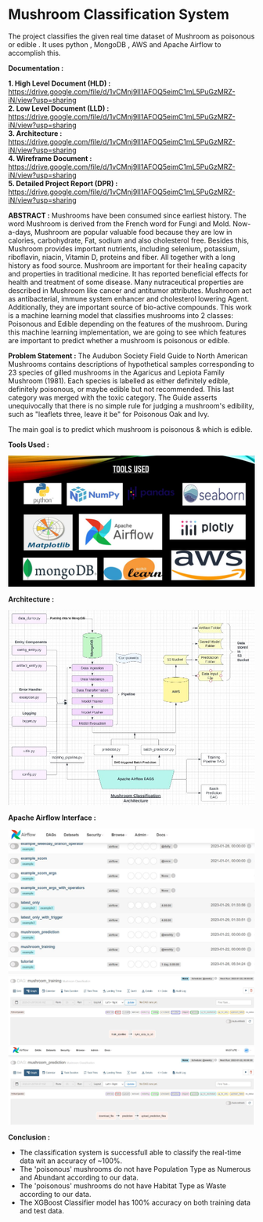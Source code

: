 # Mushroom Classification System

The project classifies the given real time dataset of Mushroom as poisonous or edible . It uses python , MongoDB , AWS and Apache Airflow to accomplish this.


<b>Documentation :</b>

<b>1. High Level Document (HLD) :</b> https://drive.google.com/file/d/1vCMnj9Il1AFOQ5eimC1mL5PuGzMRZ-iN/view?usp=sharing <br>
<b>2. Low Level Document (LLD) :</b> https://drive.google.com/file/d/1vCMnj9Il1AFOQ5eimC1mL5PuGzMRZ-iN/view?usp=sharing <br>
<b>3. Architecture :</b> https://drive.google.com/file/d/1vCMnj9Il1AFOQ5eimC1mL5PuGzMRZ-iN/view?usp=sharing <br>
<b>4. Wireframe Document :</b> https://drive.google.com/file/d/1vCMnj9Il1AFOQ5eimC1mL5PuGzMRZ-iN/view?usp=sharing <br>
<b>5. Detailed Project Report (DPR) :</b> https://drive.google.com/file/d/1vCMnj9Il1AFOQ5eimC1mL5PuGzMRZ-iN/view?usp=sharing <br>

<b>ABSTRACT :</b>
Mushrooms have been consumed since earliest history. The word Mushroom is derived from the French word for Fungi and Mold. Now-a-days, Mushroom are popular valuable food because they are low in calories, carbohydrate, Fat, sodium and also cholesterol free. Besides this, Mushroom provides important nutrients, including selenium, potassium, riboflavin, niacin, Vitamin D, proteins and fiber. All together with a long history as food source. Mushroom are important for their healing capacity and properties in traditional medicine. It has reported beneficial effects for health and treatment of some disease. Many nutraceutical properties are described in Mushroom like cancer and antitumor attributes. Mushroom act as antibacterial, immune system enhancer and cholesterol lowering Agent. Additionally, they are important source of bio-active compounds. This work is a machine learning model that classifies mushrooms into 2 classes: Poisonous and Edible depending on the features of the mushroom. During this machine learning implementation, we are going to see which features are important to predict whether a mushroom is poisonous or edible.

<b>Problem Statement :</b>
The Audubon Society Field Guide to North American Mushrooms contains descriptions of hypothetical samples corresponding to 23 species of gilled mushrooms in the Agaricus and Lepiota Family Mushroom (1981). Each species is labelled as either definitely edible, definitely poisonous, or maybe edible but not recommended. This last category was merged with the toxic category. The Guide asserts unequivocally that there is no simple rule for judging a mushroom's edibility, such as "leaflets three, leave it be" for Poisonous Oak and Ivy.

The main goal is to predict which mushroom is poisonous & which is edible.

<b>Tools Used :</b>

![image](https://github.com/AyushPoojari/mushroom_classification/blob/main/notebook/tools.JPG)

<b>Architecture :</b>

![image](https://github.com/AyushPoojari/mushroom_classification/blob/main/notebook/Project%20Architecture.JPG)

<b>Apache Airflow Interface :</b>

![image](https://github.com/AyushPoojari/mushroom_classification/blob/main/notebook/output%20-%201.JPG) 
![image](https://github.com/AyushPoojari/mushroom_classification/blob/main/notebook/output%20-2.JPG) 
![image](https://github.com/AyushPoojari/mushroom_classification/blob/main/notebook/output%20-%203.JPG) 



<b> Conclusion :</b>
- The classification system is successfull able to classify the real-time data wit an accuracy of ~100%.
- The 'poisonous' mushrooms do not have Population Type as Numerous and Abundant according to our data.
- The 'poisonous' mushrooms do not have Habitat Type as Waste according to our data.
- The XGBoost Classifier model has 100% accuracy on both training data and test data.
